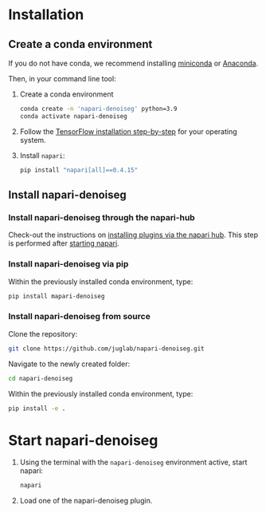 
# Installation

## Create a conda environment

If you do not have conda, we recommend installing [miniconda](https://docs.conda.io/en/latest/miniconda.html) or [Anaconda](https://www.anaconda.com/).

Then, in your command line tool:

1. Create a conda environment
    
    ```bash
    conda create -n 'napari-denoiseg' python=3.9
    conda activate napari-denoiseg
    ```
    
2. Follow the [TensorFlow installation step-by-step](https://www.tensorflow.org/install/pip#linux_1) for your 
operating system.
3. Install `napari`:
    ```bash
    pip install "napari[all]==0.4.15"
    ```


## Install napari-denoiseg

### Install napari-denoiseg through the napari-hub

Check-out the instructions on [installing plugins via the napari hub](https://napari.org/stable/plugins/find_and_install_plugin.html). 
This step is performed after [starting napari](#start-napari-denoiseg).

### Install napari-denoiseg via pip

Within the previously installed conda environment, type:

```bash
pip install mapari-denoiseg
```

### Install napari-denoiseg from source

Clone the repository:
```bash
git clone https://github.com/juglab/napari-denoiseg.git
```

Navigate to the newly created folder:
```bash
cd napari-denoiseg
```

Within the previously installed conda environment, type:

```bash
pip install -e .
```

# Start napari-denoiseg

1. Using the terminal with the `napari-denoiseg` environment active, start napari:
    
    ```bash
    napari
    ```
    
2. Load one of the napari-denoiseg plugin.